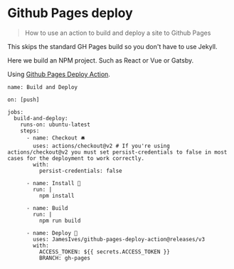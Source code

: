 # Github Pages deploy
> How to use an action to build and deploy a site to Github Pages

This skips the standard GH Pages build so you don't have to use Jekyll.

Here we build an NPM project. Such as React or Vue or Gatsby.


Using [Github Pages Deploy Action](https://github.com/marketplace/actions/deploy-to-github-pages).

```
name: Build and Deploy

on: [push]

jobs:
  build-and-deploy:
    runs-on: ubuntu-latest
    steps:
      - name: Checkout 🛎️
        uses: actions/checkout@v2 # If you're using actions/checkout@v2 you must set persist-credentials to false in most cases for the deployment to work correctly.
        with:
          persist-credentials: false

      - name: Install 🔧 
        run: |
          npm install

      - name: Build
        run: |
          npm run build

      - name: Deploy 🚀
        uses: JamesIves/github-pages-deploy-action@releases/v3
        with:
          ACCESS_TOKEN: ${{ secrets.ACCESS_TOKEN }}
          BRANCH: gh-pages
```

